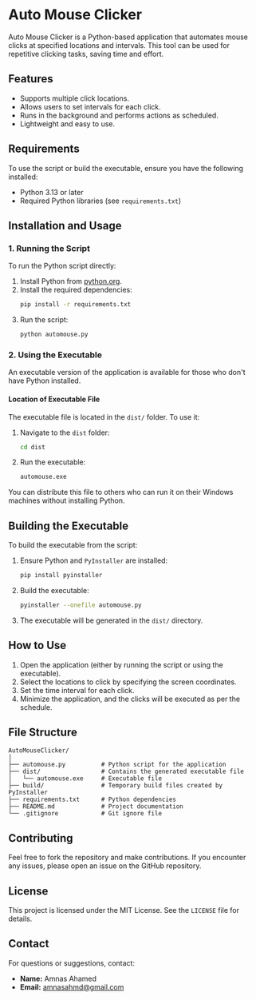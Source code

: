 # Auto Mouse Clicker

Auto Mouse Clicker is a Python-based application that automates mouse clicks at specified locations and intervals. This tool can be used for repetitive clicking tasks, saving time and effort.

## Features
- Supports multiple click locations.
- Allows users to set intervals for each click.
- Runs in the background and performs actions as scheduled.
- Lightweight and easy to use.

## Requirements
To use the script or build the executable, ensure you have the following installed:
- Python 3.13 or later
- Required Python libraries (see `requirements.txt`)

## Installation and Usage

### 1. Running the Script
To run the Python script directly:
1. Install Python from [python.org](https://www.python.org/).
2. Install the required dependencies:
   ```bash
   pip install -r requirements.txt
   ```
3. Run the script:
   ```bash
   python automouse.py
   ```

### 2. Using the Executable
An executable version of the application is available for those who don't have Python installed.

#### **Location of Executable File**
The executable file is located in the `dist/` folder. To use it:
1. Navigate to the `dist` folder:
   ```cmd
   cd dist
   ```
2. Run the executable:
   ```cmd
   automouse.exe
   ```

You can distribute this file to others who can run it on their Windows machines without installing Python.

## Building the Executable
To build the executable from the script:
1. Ensure Python and `PyInstaller` are installed:
   ```bash
   pip install pyinstaller
   ```
2. Build the executable:
   ```bash
   pyinstaller --onefile automouse.py
   ```
3. The executable will be generated in the `dist/` directory.

## How to Use
1. Open the application (either by running the script or using the executable).
2. Select the locations to click by specifying the screen coordinates.
3. Set the time interval for each click.
4. Minimize the application, and the clicks will be executed as per the schedule.

## File Structure
```
AutoMouseClicker/
│
├── automouse.py          # Python script for the application
├── dist/                 # Contains the generated executable file
│   └── automouse.exe     # Executable file
├── build/                # Temporary build files created by PyInstaller
├── requirements.txt      # Python dependencies
├── README.md             # Project documentation
└── .gitignore            # Git ignore file
```

## Contributing
Feel free to fork the repository and make contributions. If you encounter any issues, please open an issue on the GitHub repository.

## License
This project is licensed under the MIT License. See the `LICENSE` file for details.

## Contact
For questions or suggestions, contact:
- **Name:** Amnas Ahamed
- **Email:** amnasahmd@gmail.com
